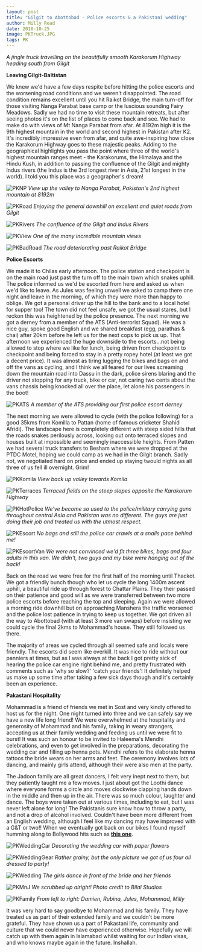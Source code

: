 ```yaml
---
layout: post
title: "Gilgit to Abottobad - Police escorts & a Pakistani wedding"
author: Milly Read
date: 2018-10-25
image: PKTruck.JPG
tags: PK
--- 
```


*A jingle truck travelling on the beautifully smooth Karakorum Highway heading south from Gilgit*

**Leaving Gilgit-Baltistan**  

We knew we'd have a few days respite before hitting the police escorts and the worsening road conditions and we weren't disappointed. The road condition remains excellent until you hit Raikot Bridge, the main turn-off for those visiting Nanga Parabat base camp or the luscious sounding Fairy Meadows. Sadly we had no time to visit these mountain retreats, but after seeing photos it's on the list of places to come back and see. We had to make do with views of Mt Nanga Parabat from afar. At 8192m high it is the 9th highest mountain in the world and second highest in Pakistan after K2. It's incredibly impressive even from afar, and quite awe-inspiring how close the Karakorum Highway goes to these majestic peaks. Adding to the geographical highlights you pass the point where three of the world's highest mountain ranges meet - the Karakorums, the Himalaya and the Hindu Kush, in addition to passing the confluence of the Gilgit and mighty Indus rivers (the Indus is the 3rd longest river in Asia, 21st longest in the world). I told you this place was a geographer's dream!

![PKNP](assets/img/PKNP.jpg) *View up the valley to Nanga Parabat, Pakistan's 2nd highest mountain at 8192m*  

![PKRoad](assets/img/PKRoad.jpg) *Enjoying the general downhill on excellent and quiet roads from Gilgit*  

![PKRivers](assets/img/PKRivers.JPG) *The confluence of the Gilgit and Indus Rivers*  

![PKView](assets/img/PKView.JPG) *One of the many incredible mountain views* 

![PKBadRoad](assets/img/PKBadRoad.jpg) *The road deteriorating past Raikot Bridge*  

**Police Escorts**  

We made it to Chilas early afternoon. The police station and checkpoint is on the main road just past the turn off to the main town which snakes uphill. The police informed us we'd be escorted from here and asked us when we'd like to leave. As Jules was feeling unwell we asked to camp there one night and leave in the morning, of which they were more than happy to oblige. We got a personal driver up the hill to the bank and to a local hotel for supper too! The town did not feel unsafe, we got the usual stares, but I reckon this was heightened by the police presence. The next morning we got a derney from a member of the ATS (Anti-terrorist Squad). He was a nice guy, spoke good English and we shared breakfast (egg, parathas & chai) after 20km before he left us for the next cops to pick us up. That afternoon we experienced the huge downside to the escorts...not being allowed to stop where we like for lunch, being driven from checkpoint to checkpoint and being forced to stay in a pretty ropey hotel (at least we got a decent price). It was almost as tiring lugging the bikes and bags on and off the vans as cycling, and I think we all feared for our lives screaming down the mountain road into Dassu in the dark, police sirens blaring and the driver not stopping for any truck, bike or car, not caring two cents about the vans chassis being knocked all over the place, let alone his passengers in the boot!  

![PKATS](assets/img/PKATS.jpg) *A member of the ATS providing our first police escort derney*  

The next morning we were allowed to cycle (with the police following) for a good 35kms from Komilla to Pattan (home of famous cricketer Shahid Afridi). The landscape here is completely different with steep sided hills that the roads snakes perilously across, looking out onto terraced slopes and houses built at impossible and seemingly inaccessible heights. From Patten we had several truck transfers to Besham where we were dropped at the PTDC Motel, hoping we could camp as we had in the Gilgit branch. Sadly not, we negotiated hard on price and ended up staying twould nights as all three of us fell ill overnight. Grim!

![PKKomila](assets/img/PKKomila.JPG) *View back up valley towards Komila* 

![PKTerraces](assets/img/PKTerracaes.jpg) *Terraced fields on the steep slopes opposite the Karakorum Highway* 

![PKHotPolice](assets/img/PKHotPolice.jpg) *We've become so used to the police/military carrying guns throughout central Asia and Pakistan was no different. The guys are just doing their job and treated us with the utmost respect.* 

![PKEscort](assets/img/PKEscort.jpg) *No bags and still the police car crawls at a snails pace behind me!* 

![PKEscortVan](assets/img/PKEscortVan.jpg) *We were not convinced we'd fit three bikes, bags and four adults in this van. We didn't, two guys and my bike were hanging out of the back!* 

Back on the road we were free for the first half of the morning until Thackot. We got a friendly bunch though who let us cycle the long 1400m ascent uphill, a beautiful ride up through forest to Chattar Plains. They their passed on their patience and good will as we were transferred between two more police escorts before reaching the top and sleeping. Again we were allowed a morning ride downhill but on approaching Manshera the traffic worsened and the police lost patience in trying to keep us together. We got driven all the way to Abottobad (with at least 3 more van swaps) before insisting we could cycle the final 2kms to Mohammad's house. They still followed us there. 

The majority of areas we cycled through all seemed safe and locals were friendly. The escorts did seem like overkill. It was nice to ride without our panniers at times, but as I was always at the back I got pretty sick of hearing the police car engine right behind me, and pretty frustrated with comments such as 'why so slow?' 'catch your friends'! It definitely helped us make up some time after taking a few sick days though and it's certainly been an experience. 

**Pakastani Hospitality**  

Mohammad is a friend of friends we met in Sost and very kindly offered to host us for the night. One night turned into three and we can safely say we have a new life long friend! We were overwhelmed at the hospitality and generosity of Mohammad and his family, taking in weary strangers, accepting us at their family wedding and feeding us until we were fit to burst! It was such an honour to be invited to Haleema's Mendhi celebrations, and even to get involved in the preparations, decorating the wedding car and filling up henna pots. Mendhi refers to the elaborate henna tattoos the bride wears on her arms and feet. The ceremony involves lots of dancing, and mainly girls attend, although their were also men at the party. 

The Jadoon family are all great dancers, I felt very inept next to them, but they patiently taught me a few moves. I just about got the Loothi dance where everyone forms a circle and moves clockwise clapping hands down in the middle and then up in the air. There was so much colour, laughter and dance. The boys were taken out at various times, including to eat, but I was never left alone for long! The Pakistanis sure know how to throw a party, and not a drop of alcohol involved. Couldn't have been more different from an English wedding, although I feel like my dancing may have improved with a G&T or two!! When we eventually got back on our bikes I found myself humming along to Bollywood hits such as [**this one**](https://m.soundcloud.com/alizy-angel/ishare-tere-guru-randhawa). 

![PKWeddingCar](assets/img/PKWeddingCar.jpg) *Decorating the wedding car with paper flowers* 

![PKWeddingGear](assets/img/PKWeddingGear.jpg) *Rather grainy, but the only picture we got of us four all dressed to party!* 

![PKWedding](assets/img/PKWedding.jpg) *The girls dance in front of the bride and her friends* 

![PKMnJ](assets/img/PKMnJ.jpg) *We scrubbed up alright! Photo credit to Bilal Studios* 

![PKFamily](assets/img/PKFamily.jpg) *From left to right: Damien, Rubina, Jules, Mohammad, Milly* 

It was very hard to say goodbye to Mohammad and his family. They have treated us as part of their extended family and we couldn't be more grateful. They have shown us a part of Pakastani life, community and culture that we could never have experienced otherwise. Hopefully we will catch up with them again in Islamabad whilst waiting for our Indian visas, and who knows maybe again in the future. Inshallah.  
